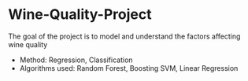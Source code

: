 # Wine-Quality-Project

The goal of the project is to model and understand the factors affecting wine quality

* Method: Regression, Classification
* Algorithms used: Random Forest, Boosting SVM, Linear Regression 

